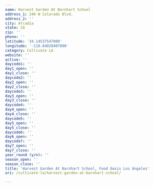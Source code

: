 ```yaml
---
name: Harvest Garden At Barnhart School
address_1: 240 W Colorado Blvd.
address_2: ''
city: Arcadia
state: CA
zip: ''
phone: ''
latitude: '34.14537547000'
longitude: '-118.04020407000'
category: Cultivate LA
website: ''
active: ''
daycode1: ''
day1_open: ''
day1_close: ''
daycode2: ''
day2_open: ''
day2_close: ''
daycode3: ''
day3_open: ''
day3_close: ''
daycode4: ''
day4_open: ''
day4_close: ''
daycode5: ''
day5_open: ''
day5_close: ''
daycode6: ''
day6_open: ''
daycode7: ''
day7_open: ''
day7_close: ''
year_round (y/n): ''
season_open: ''
season_close: ''
title: 'Harvest Garden At Barnhart School, Food Oasis Los Angeles'
uri: /cultivate-la/harvest-garden-at-barnhart-school/

---
```

